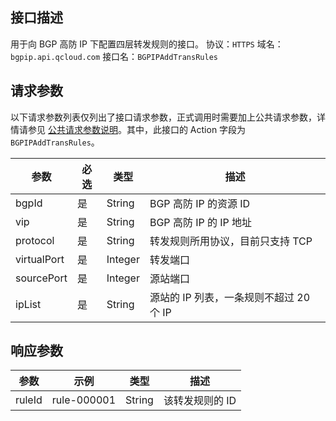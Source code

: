 ## 接口描述
用于向 BGP 高防 IP 下配置四层转发规则的接口。
协议：`HTTPS`
域名：`bgpip.api.qcloud.com`
接口名：`BGPIPAddTransRules`

## 请求参数
以下请求参数列表仅列出了接口请求参数，正式调用时需要加上公共请求参数，详情请参见 [公共请求参数说明](http://tce.fsphere.cn/document/api/213/6976)。其中，此接口的 Action 字段为 `BGPIPAddTransRules`。

| 参数 | 必选 | 类型 | 描述 |
|---------|---------|---------|---------|
| bgpId | 是 | String | BGP 高防 IP 的资源 ID |
| vip | 是 | String | BGP 高防 IP 的 IP 地址 |
| protocol | 是 | String | 转发规则所用协议，目前只支持 TCP |
| virtualPort | 是 | Integer | 转发端口 |
| sourcePort | 是 | Integer | 源站端口 |
| ipList | 是 | String | 源站的 IP 列表，一条规则不超过 20 个 IP |

## 响应参数
| 参数 | 示例 | 类型 |	描述 |
|---------|---------|---------|---------|
| ruleId | rule-000001 | String | 该转发规则的 ID |